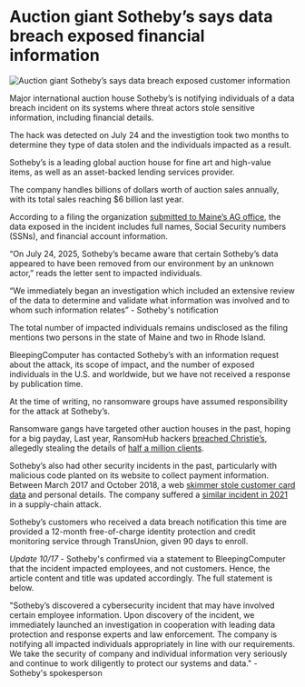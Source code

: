 # Auction giant Sotheby’s says data breach exposed financial information

![Auction giant Sotheby’s says data breach exposed customer information](https://www.bleepstatic.com/content/hl-images/2025/10/16/Sothebys.jpg)

Major international auction house Sotheby’s is notifying individuals of a data breach incident on its systems where threat actors stole sensitive information, including financial details.

The hack was detected on July 24 and the investigtion took two months to determine they type of data stolen and the individuals impacted as a result.

Sotheby’s is a leading global auction house for fine art and high-value items, as well as an asset-backed lending services provider.

The company handles billions of dollars worth of auction sales annually, with its total sales reaching $6 billion last year.

According to a filing the organization [submitted to Maine’s AG office](https://www.maine.gov/agviewer/content/ag/985235c7-cb95-4be2-8792-a1252b4f8318/2e46843d-f16d-489d-905a-efee2175e06b.html), the data exposed in the incident includes full names, Social Security numbers (SSNs), and financial account information.

“On July 24, 2025, Sotheby’s became aware that certain Sotheby’s data appeared to have been removed from our environment by an unknown actor,” reads the letter sent to impacted individuals.

“We immediately began an investigation which included an extensive review of the data to determine and validate what information was involved and to whom such information relates” - Sotheby's notification

The total number of impacted individuals remains undisclosed as the filing mentions two persons in the state of Maine and two in Rhode Island.

BleepingComputer has contacted Sotheby’s with an information request about the attack, its scope of impact, and the number of exposed individuals in the U.S. and worldwide, but we have not received a response by publication time.

At the time of writing, no ransomware groups have assumed responsibility for the attack at Sotheby’s.

Ransomware gangs have targeted other auction houses in the past, hoping for a big payday, Last year, RansomHub hackers [breached Christie’s](https://www.bleepingcomputer.com/news/security/christies-confirms-breach-after-ransomhub-threatens-to-leak-data/), allegedly stealing the details of [half a million clients](https://www.bleepingcomputer.com/news/security/christies-starts-notifying-clients-of-ransomhub-data-breach/).

Sotheby’s also had other security incidents in the past, particularly with malicious code planted on its website to collect payment information. Between March 2017 and October 2018, a web [skimmer stole customer card data](https://legacy.www.documentcloud.org/documents/26189196-sothebys-home-notice-of-data-breach-to-consumers/) and personal details. The company suffered a [similar incident in 2021](https://www.malwarebytes.com/blog/news/2022/01/card-skimmers-strike-sothebys-in-brightcove-supply-chain-attack) in a supply-chain attack.

Sotheby’s customers who received a data breach notification this time are provided a 12-month free-of-charge identity protection and credit monitoring service through TransUnion, given 90 days to enroll.

_Update 10/17_ \- Sotheby's confirmed via a statement to BleepingComputer that the incident impacted employees, and not customers. Hence, the article content and title was updated accordingly. The full statement is below.

"Sotheby’s discovered a cybersecurity incident that may have involved certain employee information. Upon discovery of the incident, we immediately launched an investigation in cooperation with leading data protection and response experts and law enforcement. The company is notifying all impacted individuals appropriately in line with our requirements. We take the security of company and individual information very seriously and continue to work diligently to protect our systems and data." - Sotheby's spokesperson